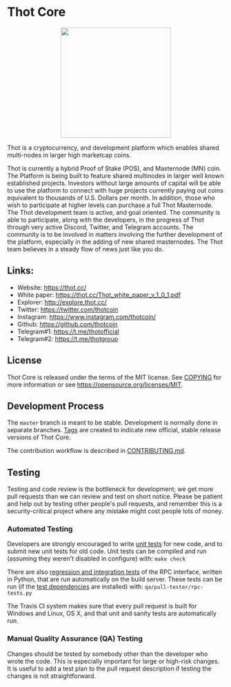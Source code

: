 Thot Core 
=================================================

<p align="center">
  <img src="https://raw.githubusercontent.com/thotcoin/doc/bitcoin_logo_doxygen.png" width="256" />
  
</p>




Thot is a cryptocurrency, and development platform which enables shared multi-nodes in larger high marketcap coins.


Thot is currently a hybrid Proof of Stake (POS), and Masternode (MN) coin. The Platform is being built to feature shared multinodes in larger well known established projects.  Investors without large amounts of capital will be able to use the platform to connect with huge projects currently paying out coins equivalent to thousands of U.S. Dollars per month. In addition, those who wish to participate at higher levels can purchase a full Thot Masternode.
The Thot development team is active, and goal oriented.  The community is able to participate, along with the developers, in the progress of Thot through very active Discord, Twitter, and Telegram accounts. The community is to be involved in matters involving the further development of the platform, especially in the adding of new shared masternodes. The Thot team believes in a steady flow of news just like you do.

## Links:

- Website: https://thot.cc/
- White paper: https://thot.cc/Thot_white_paper_v_1_0_1.pdf
- Explorer: http://explore.thot.cc/
- Twitter: https://twitter.com/thotcoin
- Instagram: https://www.instagram.com/thotcoin/
- Github: https://github.com/thotcoin
- Telegram#1: https://t.me/thotofficial
- Telegram#2: https://t.me/thotgroup


License
-------

Thot Core is released under the terms of the MIT license. See [COPYING](COPYING) for more
information or see https://opensource.org/licenses/MIT.

Development Process
-------------------

The `master` branch is meant to be stable. Development is normally done in separate branches.
[Tags](https://github.com/thotcoin/thot/tags) are created to indicate new official,
stable release versions of Thot Core.

The contribution workflow is described in [CONTRIBUTING.md](CONTRIBUTING.md).

Testing
-------

Testing and code review is the bottleneck for development; we get more pull
requests than we can review and test on short notice. Please be patient and help out by testing
other people's pull requests, and remember this is a security-critical project where any mistake might cost people
lots of money.

### Automated Testing

Developers are strongly encouraged to write [unit tests](/doc/unit-tests.md) for new code, and to
submit new unit tests for old code. Unit tests can be compiled and run
(assuming they weren't disabled in configure) with: `make check`

There are also [regression and integration tests](/qa) of the RPC interface, written
in Python, that are run automatically on the build server.
These tests can be run (if the [test dependencies](/qa) are installed) with: `qa/pull-tester/rpc-tests.py`

The Travis CI system makes sure that every pull request is built for Windows
and Linux, OS X, and that unit and sanity tests are automatically run.

### Manual Quality Assurance (QA) Testing

Changes should be tested by somebody other than the developer who wrote the
code. This is especially important for large or high-risk changes. It is useful
to add a test plan to the pull request description if testing the changes is
not straightforward.
